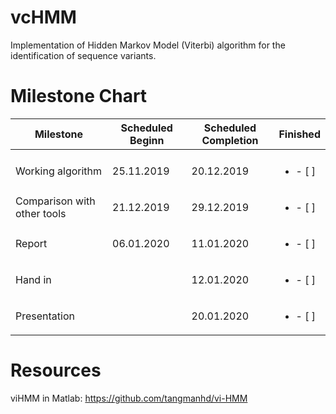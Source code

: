 # vcHMM

Implementation of Hidden Markov Model (Viterbi) algorithm for the identification of sequence variants.


# Milestone Chart

| Milestone | Scheduled Beginn | Scheduled Completion | Finished |
|-----------|-|----------------------|----------|
|           ||                     |          |
|Working algorithm                 |25.11.2019  | 20.12.2019 |<ul><li>- [ ] </li></ul> |
|Comparison with other tools       |21.12.2019  | 29.12.2019 |<ul><li>- [ ] </li></ul> |
|Report                            |06.01.2020  | 11.01.2020 |<ul><li>- [ ] </li></ul> |
|Hand in                           |            | 12.01.2020 |<ul><li>- [ ] </li></ul> |
|Presentation                      |            | 20.01.2020 |<ul><li>- [ ] </li></ul> |


# Resources
viHMM in Matlab: https://github.com/tangmanhd/vi-HMM
